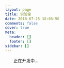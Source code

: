 ```yaml
---
layout: page
title: 实验室
date: 2018-07-25 18:08:50
comments: false
cover: true
meta:
  header: []
  footer: []
sidebar: []
---
```


　　正在开发中...
